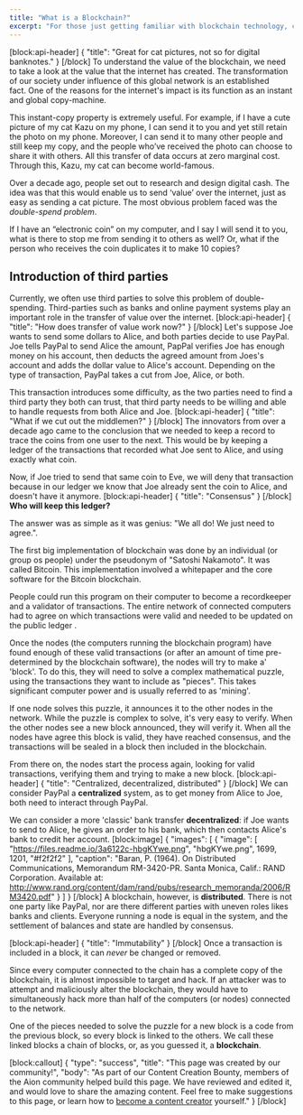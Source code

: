 ```yaml
---
title: "What is a Blockchain?"
excerpt: "For those just getting familiar with blockchain technology, consider learning more about what a blockchain network is and why it's possibly the most important human invention since fire.you also get to learn about the Aion blockchain; a multi-tier blockchain network and its modules."
---
```

[block:api-header]
{
  "title": "Great for cat pictures, not so for digital banknotes."
}
[/block]
To understand the value of the blockchain, we need to take a look at the value that the internet has created. The transformation of our society under influence of this global network is an established fact. One of the reasons for the internet's impact is its function as an instant and global copy-machine. 

This instant-copy property is extremely useful. For example, if I have a cute picture of my cat Kazu on my phone, I can send it to you and yet still retain the photo on my phone. Moreover, I can send it to many other people and still keep my copy, and the people who’ve received the photo can choose to share it with others. All this transfer of data occurs at zero marginal cost. Through this, Kazu, my cat can become world-famous. 

Over a decade ago, people set out to research and design digital cash. The idea was that this would enable us to send ‘value’ over the internet, just as easy as sending a cat picture. The most obvious problem faced was the *double-spend problem*.

If I have an “electronic coin” on my computer, and I say I will send it to you, what is there to stop me from sending it to others as well? Or, what if the person who receives the coin duplicates it to make 10 copies?

## Introduction of third parties
Currently, we often use third parties to solve this problem of double-spending. Third-parties such as banks and online payment systems play an important role in the transfer of value over the internet. 
[block:api-header]
{
  "title": "How does transfer of value work now?"
}
[/block]
Let's suppose Joe wants to send some dollars to Alice, and both parties decide to use PayPal. Joe tells PayPal to send Alice the amount, PapPal verifies Joe has enough money on his account, then deducts the agreed amount from Joes's account and adds the dollar value to Alice's account. Depending on the type of transaction, PayPal takes a cut from Joe, Alice, or both.

This transaction introduces some difficulty, as the two parties need to find a third party they both can trust, that third party needs to be willing and able to handle requests from both Alice and Joe.
[block:api-header]
{
  "title": "What if we cut out the middlemen?"
}
[/block]
The innovators from over a decade ago came to the conclusion that we needed to keep a record to trace the coins from one user to the next. This would be by keeping a ledger of the transactions that recorded what Joe sent to Alice, and using exactly what coin.

Now, if Joe tried to send that same coin to Eve, we will deny that transaction because in our ledger  we know that Joe already sent the coin to Alice, and doesn't have it anymore.
[block:api-header]
{
  "title": "Consensus"
}
[/block]
**Who will keep this ledger?**

The answer was as simple as it was genius: "We all do! We just need to agree.". 

The first big implementation of blockchain was done by an individual (or group os people) under the pseudonym of "Satoshi Nakamoto". It was called Bitcoin. This implementation involved a whitepaper and the core software for the Bitcoin blockchain.

People could run this program on their computer to become a recordkeeper and a validator of transactions. The entire network of connected computers had to agree on which transactions were valid and needed to be updated on the public ledger . 

Once the nodes (the computers running the blockchain program) have found enough of these valid transactions (or after an amount of time pre-determined by the blockchain software), the nodes will try to make a' 'block'. To do this, they will need to solve a complex mathematical puzzle, using the transactions they want to include as "pieces". This takes significant computer power and is usually referred to as 'mining'. 

If one node solves this puzzle, it announces it to the other nodes in the network. While the puzzle is complex to solve, it's very easy to verify. When the other nodes see a new block announced, they will verify it. When all the nodes have agree this block is valid, they have reached consensus, and the transactions will be sealed in a block then included in the blockchain.

From there on, the nodes start the process again, looking for valid transactions, verifying them and trying to make a new block.
[block:api-header]
{
  "title": "Centralized, decentralized, distributed"
}
[/block]
We can consider PayPal a **centralized** system, as to get money from Alice to Joe, both need to interact through PayPal. 

We can consider a more 'classic' bank transfer **decentralized**: if Joe wants to send to Alice, he gives an order to his bank, which then contacts Alice's bank to credit her account.
[block:image]
{
  "images": [
    {
      "image": [
        "https://files.readme.io/3a6122c-hbgKYwe.png",
        "hbgKYwe.png",
        1699,
        1201,
        "#f2f2f2"
      ],
      "caption": "Baran, P. (1964). On Distributed Communications, Memorandum RM-3420-PR. Santa Monica, Calif.: RAND Corporation. Available at: http://www.rand.org/content/dam/rand/pubs/research_memoranda/2006/RM3420.pdf"
    }
  ]
}
[/block]
A blockchain, however, is **distributed**. There is not one party like PayPal, nor are there different parties with uneven roles likes banks and clients. Everyone running a node is equal in the system, and the settlement of balances and state are handled by consensus.


[block:api-header]
{
  "title": "Immutability"
}
[/block]
Once a transaction is included in a block, it can *never* be changed or removed.

Since every computer connected to the chain has a complete copy of the blockchain, it is almost impossible to target and hack. If an attacker was to attempt and maliciously alter the blockchain, they would have to simultaneously hack more than half of the computers (or nodes) connected to the network.

One of the pieces needed to solve the puzzle for a new block is a code from the previous block, so every block is linked to the others. We call these linked blocks a chain of blocks, or, as you guessed it, a **blockchain**.

[block:callout]
{
  "type": "success",
  "title": "This page was created by our community!",
  "body": "As part of our Content Creation Bounty, members of the Aion community helped build this page. We have reviewed and edited it, and would love to share the amazing content. Feel free to make suggestions to this page, or learn how to [become a content creator](https://aion.network/bounty/content-creation-bounty/) yourself."
}
[/block]